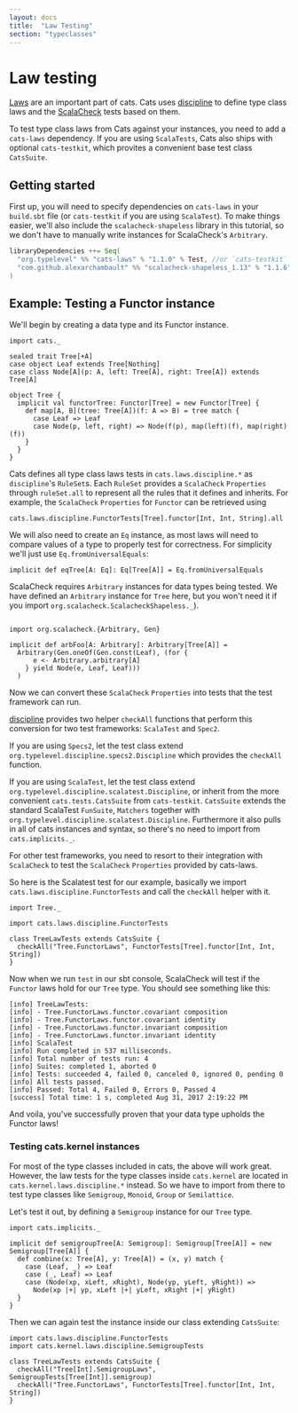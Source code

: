 ```yaml
---
layout: docs
title:  "Law Testing"
section: "typeclasses"
---
```


# Law testing

[Laws](https://typelevel.org/cats/typeclasses.html#laws) are an important part of cats.
Cats uses [discipline](https://github.com/typelevel/discipline) to define type class laws and 
the [ScalaCheck](https://github.com/rickynils/scalacheck) tests based on them.

To test type class laws from Cats against your instances, you need to add a `cats-laws` dependency. 
If you are using `ScalaTests`, Cats also ships with optional `cats-testkit`, which provites a convenient
base test class `CatsSuite`.


## Getting started

First up, you will need to specify dependencies on `cats-laws` in your `build.sbt` file (or `cats-testkit` if you 
are using `ScalaTest`).
To make things easier, we'll also include the `scalacheck-shapeless` library in this tutorial, so we don't have to manually write instances for ScalaCheck's `Arbitrary`.

```scala
libraryDependencies ++= Seq(
  "org.typelevel" %% "cats-laws" % "1.1.0" % Test, //or `cats-testkit` if you are using ScalaTest
  "com.github.alexarchambault" %% "scalacheck-shapeless_1.13" % "1.1.6" % Test
)
```


## Example: Testing a Functor instance

We'll begin by creating a data type and its Functor instance.
```tut:book
import cats._

sealed trait Tree[+A]
case object Leaf extends Tree[Nothing]
case class Node[A](p: A, left: Tree[A], right: Tree[A]) extends Tree[A]

object Tree {
  implicit val functorTree: Functor[Tree] = new Functor[Tree] {
    def map[A, B](tree: Tree[A])(f: A => B) = tree match {
      case Leaf => Leaf
      case Node(p, left, right) => Node(f(p), map(left)(f), map(right)(f))
    }
  }
}
```

Cats defines all type class laws tests in `cats.laws.discipline.*` 
as `discipline`'s `RuleSet`s. Each `RuleSet` provides a `ScalaCheck` `Properties` through
`ruleSet.all` to represent all the rules that it defines and inherits. For example, 
the `ScalaCheck` `Properties` for `Functor` can be retrieved using
```tut: silent
cats.laws.discipline.FunctorTests[Tree].functor[Int, Int, String].all
```

We will also need to create an `Eq` instance, as most laws will need to compare values of a type to properly test for correctness.
For simplicity we'll just use `Eq.fromUniversalEquals`:

```tut:book
implicit def eqTree[A: Eq]: Eq[Tree[A]] = Eq.fromUniversalEquals
```
ScalaCheck requires `Arbitrary` instances for data types being tested. We have defined an `Arbitrary` instance for `Tree` here,
but you won't need it if you import `org.scalacheck.ScalacheckShapeless._`).

```tut:silent

import org.scalacheck.{Arbitrary, Gen}

implicit def arbFoo[A: Arbitrary]: Arbitrary[Tree[A]] =
  Arbitrary(Gen.oneOf(Gen.const(Leaf), (for {
      e <- Arbitrary.arbitrary[A]
    } yield Node(e, Leaf, Leaf)))
  )
```


Now we can convert these `ScalaCheck` `Properties` into tests that the test framework can run.

[discipline](https://github.com/typelevel/discipline) provides two helper `checkAll` functions that perform 
this conversion for two test frameworks: `ScalaTest` and `Spec2`. 

If you are using `Specs2`, let the test class extend `org.typelevel.discipline.specs2.Discipline`
which provides the `checkAll` function. 

If you are using `ScalaTest`, let the test class extend `org.typelevel.discipline.scalatest.Discipline`, or 
inherit from the more convenient `cats.tests.CatsSuite` from `cats-testkit`. 
`CatsSuite` extends the standard ScalaTest `FunSuite`, `Matchers` together with
`org.typelevel.discipline.scalatest.Discipline`. Furthermore it also pulls in all of cats instances and syntax,
so there's no need to import from `cats.implicits._`.

For other test frameworks, you need to resort to their integration with `ScalaCheck` to test
the `ScalaCheck` `Properties` provided by cats-laws. 

So here is the Scalatest test for our example, basically we import `cats.laws.discipline.FunctorTests` and 
call the `checkAll` helper with it.

```tut:book
import Tree._

import cats.laws.discipline.FunctorTests

class TreeLawTests extends CatsSuite {
  checkAll("Tree.FunctorLaws", FunctorTests[Tree].functor[Int, Int, String])
}
```

Now when we run `test` in our sbt console, ScalaCheck will test if the `Functor` laws hold for our `Tree` type.
You should see something like this:

```
[info] TreeLawTests:
[info] - Tree.FunctorLaws.functor.covariant composition
[info] - Tree.FunctorLaws.functor.covariant identity
[info] - Tree.FunctorLaws.functor.invariant composition
[info] - Tree.FunctorLaws.functor.invariant identity
[info] ScalaTest
[info] Run completed in 537 milliseconds.
[info] Total number of tests run: 4
[info] Suites: completed 1, aborted 0
[info] Tests: succeeded 4, failed 0, canceled 0, ignored 0, pending 0
[info] All tests passed.
[info] Passed: Total 4, Failed 0, Errors 0, Passed 4
[success] Total time: 1 s, completed Aug 31, 2017 2:19:22 PM
```

And voila, you've successfully proven that your data type upholds the Functor laws!

### Testing cats.kernel instances

For most of the type classes included in cats, the above will work great.
However, the law tests for the type classes inside `cats.kernel` are located in `cats.kernel.laws.discipline.*` instead.
So we have to import from there to test type classes like `Semigroup`, `Monoid`, `Group` or `Semilattice`.

Let's test it out, by defining a `Semigroup` instance for our `Tree` type.

```tut:book
import cats.implicits._

implicit def semigroupTree[A: Semigroup]: Semigroup[Tree[A]] = new Semigroup[Tree[A]] {
  def combine(x: Tree[A], y: Tree[A]) = (x, y) match {
    case (Leaf, _) => Leaf
    case (_, Leaf) => Leaf
    case (Node(xp, xLeft, xRight), Node(yp, yLeft, yRight)) =>
      Node(xp |+| yp, xLeft |+| yLeft, xRight |+| yRight)
  }
}
```

Then we can again test the instance inside our class extending `CatsSuite`:

```tut:book
import cats.laws.discipline.FunctorTests
import cats.kernel.laws.discipline.SemigroupTests

class TreeLawTests extends CatsSuite {
  checkAll("Tree[Int].SemigroupLaws", SemigroupTests[Tree[Int]].semigroup)
  checkAll("Tree.FunctorLaws", FunctorTests[Tree].functor[Int, Int, String])
}
```

